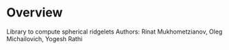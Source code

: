 # Overview
Library to compute spherical ridgelets
Authors: Rinat Mukhometzianov, Oleg Michailovich, Yogesh Rathi
